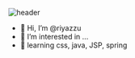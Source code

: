 ![header](https://capsule-render.vercel.app/api?type=venom&text=Do%it!&fontSize=40&height=300&color=random&fontColor=B2EEE6)

- 👋 Hi, I’m @riyazzu
- 👀 I’m interested in ...
- 🌱 learning css, java, JSP, spring

<!---
riyazzu/riyazzu is a ✨ special ✨ repository because its `README.md` (this file) appears on your GitHub profile.
You can click the Preview link to take a look at your changes.
--->
